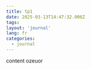 ```yaml
---
title: tp1
date: 2025-03-13T14:47:32.006Z
tags:
layout: 'journal'
lang: fr
categories: 
  - journal
---
```

content ozeuor